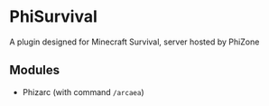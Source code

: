 # PhiSurvival
A plugin designed for Minecraft Survival, server hosted by PhiZone

## Modules
- Phizarc (with command `/arcaea`)
